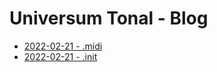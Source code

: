 # Universum Tonal - Blog

* [2022-02-21 - .midi](https://github.com/lauraherzog/universum-tonal/tree/main/blog/2022-05-29.md)
* [2022-02-21 - .init](https://github.com/lauraherzog/universum-tonal/tree/main/blog/2022-02-21.md)

